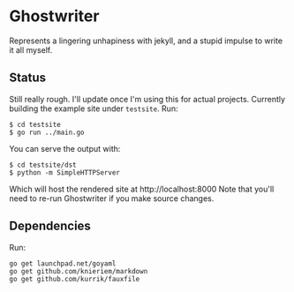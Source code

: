 Ghostwriter
===========
Represents a lingering unhapiness with jekyll, and a stupid impulse to write it
all myself.

Status
------
Still really rough.  I'll update once I'm using this for actual projects.
Currently building the example site under `testsite`.  Run:

    $ cd testsite
    $ go run ../main.go

You can serve the output with:

    $ cd testsite/dst
    $ python -m SimpleHTTPServer

Which will host the rendered site at http://localhost:8000
Note that you'll need to re-run Ghostwriter if you make source changes.

Dependencies
------------
Run:

    go get launchpad.net/goyaml
    go get github.com/knieriem/markdown
    go get github.com/kurrik/fauxfile
